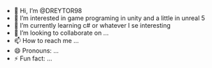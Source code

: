 - 👋 Hi, I’m @DREYTOR98
- 👀 I’m interested in game programing in unity and a little in unreal 5
- 🌱 I’m currently learning c# or whatever I se interesting
- 💞️ I’m looking to collaborate on ...
- 📫 How to reach me ...
- 😄 Pronouns: ...
- ⚡ Fun fact: ...

<!---
DREYTOR98/DREYTOR98 is a ✨ special ✨ repository because its `README.md` (this file) appears on your GitHub profile.
You can click the Preview link to take a look at your changes.
--->
